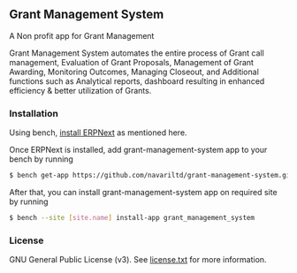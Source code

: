 ## Grant Management System

A Non profit app for Grant Management

Grant Management System automates the entire process of Grant call management, Evaluation of Grant Proposals, Management of Grant Awarding, Monitoring Outcomes, Managing Closeout, and Additional functions such as Analytical reports, dashboard resulting in enhanced efficiency & better utilization of Grants.

### Installation

Using bench, [install ERPNext](https://github.com/frappe/bench#installation) as mentioned here.

Once ERPNext is installed, add grant-management-system app to your bench by running

```sh
$ bench get-app https://github.com/navariltd/grant-management-system.git
```

After that, you can install grant-management-system app on required site by running

```sh
$ bench --site [site.name] install-app grant_management_system
```

### License

GNU General Public License (v3). See [license.txt](https://github.com/navariltd/grant-management-system/blob/master/license.txt) for more information.